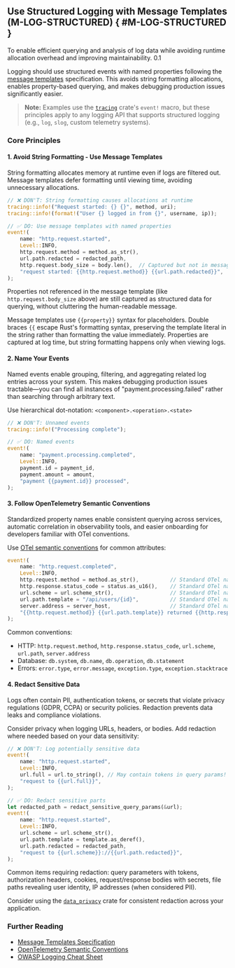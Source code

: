 <!-- Copyright (c) Microsoft Corporation. Licensed under the MIT license. -->

## Use Structured Logging with Message Templates (M-LOG-STRUCTURED) { #M-LOG-STRUCTURED }

<why>To enable efficient querying and analysis of log data while avoiding runtime allocation overhead and improving maintainability.</why>
<version>0.1</version>

Logging should use structured events with named properties following the [message templates](https://messagetemplates.org/) specification. This avoids string formatting allocations, enables property-based querying, and makes debugging production issues significantly easier.

> **Note:** Examples use the [`tracing`](https://docs.rs/tracing/) crate's `event!` macro, but these principles apply to any logging API that supports structured logging (e.g., `log`, `slog`, custom telemetry systems).

### Core Principles

#### 1. Avoid String Formatting - Use Message Templates

<why>String formatting allocates memory at runtime even if logs are filtered out. Message templates defer formatting until viewing time, avoiding unnecessary allocations.</why>

```rust
// ❌ DON'T: String formatting causes allocations at runtime
tracing::info!("Request started: {} {}", method, uri);
tracing::info!(format!("User {} logged in from {}", username, ip));

// ✅ DO: Use message templates with named properties
event!(
    name: "http.request.started",
    Level::INFO,
    http.request.method = method.as_str(),
    url.path.redacted = redacted_path,
    http.request.body_size = body.len(),  // Captured but not in message template
    "request started: {{http.request.method}} {{url.path.redacted}}",
);
```

Properties not referenced in the message template (like `http.request.body_size` above) are still captured as structured data for querying, without cluttering the human-readable message.

Message templates use `{{property}}` syntax for placeholders. Double braces `{{` escape Rust's formatting syntax, preserving the template literal in the string rather than formatting the value immediately. Properties are captured at log time, but string formatting happens only when viewing logs.

#### 2. Name Your Events

<why>Named events enable grouping, filtering, and aggregating related log entries across your system. This makes debugging production issues tractable—you can find all instances of "payment.processing.failed" rather than searching through arbitrary text.</why>

Use hierarchical dot-notation: `<component>.<operation>.<state>`

```rust
// ❌ DON'T: Unnamed events
tracing::info!("Processing complete");

// ✅ DO: Named events
event!(
    name: "payment.processing.completed",
    Level::INFO,
    payment.id = payment_id,
    payment.amount = amount,
    "payment {{payment.id}} processed",
);
```

#### 3. Follow OpenTelemetry Semantic Conventions

<why>Standardized property names enable consistent querying across services, automatic correlation in observability tools, and easier onboarding for developers familiar with OTel conventions.</why>

Use [OTel semantic conventions](https://opentelemetry.io/docs/specs/semconv/) for common attributes:

```rust
event!(
    name: "http.request.completed",
    Level::INFO,
    http.request.method = method.as_str(),          // Standard OTel name
    http.response.status_code = status.as_u16(),    // Standard OTel name
    url.scheme = url.scheme_str(),                  // Standard OTel name
    url.path.template = "/api/users/{id}",          // Standard OTel name
    server.address = server_host,                   // Standard OTel name
    "{{http.request.method}} {{url.path.template}} returned {{http.response.status_code}}",
);
```

Common conventions:
- HTTP: `http.request.method`, `http.response.status_code`, `url.scheme`, `url.path`, `server.address`
- Database: `db.system`, `db.name`, `db.operation`, `db.statement`
- Errors: `error.type`, `error.message`, `exception.type`, `exception.stacktrace`

#### 4. Redact Sensitive Data

<why>Logs often contain PII, authentication tokens, or secrets that violate privacy regulations (GDPR, CCPA) or security policies. Redaction prevents data leaks and compliance violations.</why>

Consider privacy when logging URLs, headers, or bodies. Add redaction where needed based on your data sensitivity:

```rust
// ❌ DON'T: Log potentially sensitive data
event!(
    name: "http.request.started",
    Level::INFO,
    url.full = url.to_string(), // May contain tokens in query params!
    "request to {{url.full}}",
);

// ✅ DO: Redact sensitive parts
let redacted_path = redact_sensitive_query_params(&url);
event!(
    name: "http.request.started",
    Level::INFO,
    url.scheme = url.scheme_str(),
    url.path.template = template.as_deref(),
    url.path.redacted = redacted_path,
    "request to {{url.scheme}}://{{url.path.redacted}}",
);
```

Common items requiring redaction: query parameters with tokens, authorization headers, cookies, request/response bodies with secrets, file paths revealing user identity, IP addresses (when considered PII).

Consider using the [`data_privacy`](https://crates.io/crates/data_privacy) crate for consistent redaction across your application.

### Further Reading

- [Message Templates Specification](https://messagetemplates.org/)
- [OpenTelemetry Semantic Conventions](https://opentelemetry.io/docs/specs/semconv/)
- [OWASP Logging Cheat Sheet](https://cheatsheetseries.owasp.org/cheatsheets/Logging_Cheat_Sheet.html)
